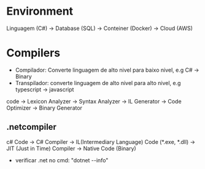 # Environment
Linguagem (C#) -> Database (SQL) -> Conteiner (Docker) -> Cloud (AWS)

# Compilers
* Compilador: Converte linguagem de alto nivel para baixo nivel, e.g C# -> Binary
* Transpilador: converte linguagem de alto nivel para alto nivel, e.g typescript -> javascript

code -> Lexicon Analyzer -> Syntax Analyzer -> IL Generator -> Code Optimizer -> Binary Generator

## .netcompiler
c# Code -> C# Compiler -> IL(Intermediary Language) Code (*.exe, *.dll) -> JIT (Just in Time) Compiler -> Native Code (Binary)

* verificar .net no cmd: "dotnet --info"